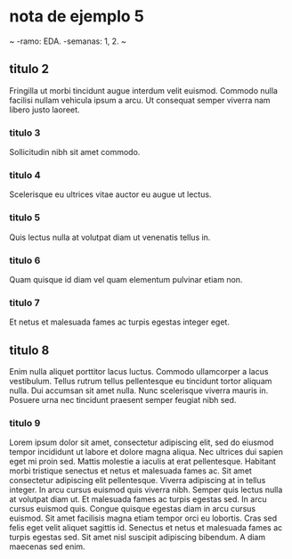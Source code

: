 # nota de ejemplo 5

~
-ramo: EDA.
-semanas: 1, 2.
~

## titulo 2

Fringilla ut morbi tincidunt augue interdum velit euismod. Commodo nulla facilisi nullam vehicula ipsum a arcu. Ut consequat semper viverra nam libero justo laoreet. 

### titulo 3

Sollicitudin nibh sit amet commodo. 

### titulo 4

Scelerisque eu ultrices vitae auctor eu augue ut lectus. 

### titulo 5

Quis lectus nulla at volutpat diam ut venenatis tellus in. 

### titulo 6

Quam quisque id diam vel quam elementum pulvinar etiam non. 

### titulo 7

Et netus et malesuada fames ac turpis egestas integer eget. 

## titulo 8

Enim nulla aliquet porttitor lacus luctus. Commodo ullamcorper a lacus vestibulum. Tellus rutrum tellus pellentesque eu tincidunt tortor aliquam nulla. Dui accumsan sit amet nulla. Nunc scelerisque viverra mauris in. Posuere urna nec tincidunt praesent semper feugiat nibh sed.

### titulo 9

Lorem ipsum dolor sit amet, consectetur adipiscing elit, sed do eiusmod tempor incididunt ut labore et dolore magna aliqua. Nec ultrices dui sapien eget mi proin sed. Mattis molestie a iaculis at erat pellentesque. Habitant morbi tristique senectus et netus et malesuada fames ac. Sit amet consectetur adipiscing elit pellentesque. Viverra adipiscing at in tellus integer. In arcu cursus euismod quis viverra nibh. Semper quis lectus nulla at volutpat diam ut. Et malesuada fames ac turpis egestas sed. In arcu cursus euismod quis. Congue quisque egestas diam in arcu cursus euismod. Sit amet facilisis magna etiam tempor orci eu lobortis. Cras sed felis eget velit aliquet sagittis id. Senectus et netus et malesuada fames ac turpis egestas sed. Sit amet nisl suscipit adipiscing bibendum. A diam maecenas sed enim.